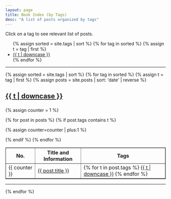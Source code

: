 ```yaml
---
layout: page
title: Book Index (by Tags)
desc: "A list of posts organized by tags"
---
```


Click on a tag to see relevant list of posts.

<ul class="tags">
{% assign sorted = site.tags | sort %}
{% for tag in sorted %}
  {% assign t = tag | first %}
  <li><a href="{{ site.baseurl }}/tag/#{{t | downcase | replace:" ","-" }}" class="newBtn">{{ t | downcase }}</a></li>
{% endfor %}
</ul>

---

{% assign sorted = site.tags | sort %}
{% for tag in sorted %}
  {% assign t = tag | first %}
  {% assign posts = site.posts  | sort: 'date' | reverse %}

<h2><a name="{{t | downcase | replace:" ","-" }}"></a><a class="internal" href="{{ site.baseurl }}/tag/#{{t | downcase | replace:" ","-" }}">{{ t | downcase }}</a></h2>

<table id="datatab3" summary="Table of readings" border="1">
<tr>
 <h3><b>
  <th>No.</th>
  <!--<th>Date-Read</th>-->
  <th>Title and Information</th>
  <th>Tags</th>
  </b>
  </h3>
</tr>

<!---<ul>
{% for post in posts %}
  {% if post.tags contains t %}
  <li>
    <a href="{{ site.baseurl }}{{ post.url }}">{{ post.title }}</a>
    <span class="date">- {{ post.date | date: "%B %-d, %Y"  }}</span>
  </li>
  {% endif %}
{% endfor %}
</ul> -->


{% assign counter = 1 %}

{% for post in posts %}
  {% if post.tags contains t %}

<tr>
<td>{{ counter }}</td>
<!--<td><span class="date"> {{ post.date | date: "%Y, %-b, %-d "  }}</span></td> -->
<td><a href="{{ site.baseurl }}{{ post.url }}">{{ post.title }} </a></td>
<td>
    {% for t in post.tags %}
    <a class="button" href="{{ site.baseurl }}/tag/#{{t | downcase | replace:" ","-" }}">{{ t | downcase }}</a>
  {% endfor %}
</td>
</tr>

  {% assign counter=counter | plus:1 %}

  {% endif %}
{% endfor %}
</table>  

---

{% endfor %}

